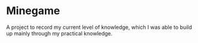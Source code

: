 # Minegame

A project to record my current level of knowledge, which I was able to build up mainly through my practical knowledge.
